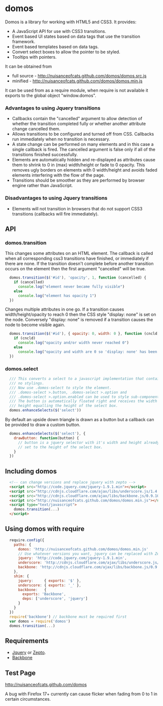 # domos

Domos is a library for working with HTML5 and CSS3. It provides:

 * A JavaScript API for use with CSS3 transitions.
 * Event based UI states based on data tags that use the transition framework.
 * Event based templates based on data tags.
 * Convert select boxes to allow the pointer to be styled.
 * Tooltips with pointers.

It can be obtained from
 * full source - http://nuisanceofcats.github.com/domos/domos.src.js
 * minified    - http://nuisanceofcats.github.com/domos/domos.min.js

It can be used from as a require module, when require is not available it exports to the global object "window.domos".

### Advantages to using Jquery transitions
* Callbacks contain the "cancelled" argument to allow detection of whether the transition completed fully or whether another attribute change cancelled them.
* Allows transitions to be configured and turned off from CSS. Callbacks run immediately when no transition is necessary.
* A state change can be performed on many elements and in this case a single callback is fired. The cancelled argument is false only if all of the transitions finished successfully.
* Elements are automatically hidden and re-displayed as attributes cause them to shrink to 0 in (max) width/height or fade to 0 opacity. This removes ugly borders on elements with 0 width/height and avoids faded elements interfering with the flow of the page.
* Transitions should be smoother as they are performed by browser engine rather than JavaScript.

### Disadvantages to using Jquery transitions
* Elements will not transition in browsers that do not support CSS3 transitions (callbacks will fire immediately).

## API

### domos.transition
This changes some attributes on an HTML element. The callback is called when
all corresponding css3 transitions have finished, or immediately if there are
none. If the transition doesn't complete before another transition occurs on
the element then the first argument "cancelled" will be true.

```javascript
  domos.transition($('#id'), 'opacity', 1, function (cancelled) {
    if (cancelled)
      console.log("element never became fully visible")
    else
      console.log("element has opacity 1")
  })
```

Changes multiple attributes in one go. If a transition causes
width/height/opacity to reach 0 then the CSS style "display: none" is set on
the node. Conversely "display: none" is removed if a transition causes the
node to become visible again.

```javascript
  domos.transition($('#id'), { opacity: 0, width: 0 }, function (cncld) {
    if (cncld)
      console.log("opacity and/or width never reached 0")
    else
      console.log("opacity and width are 0 so 'display: none' has been set.")
  })
```

### domos.select
```javascript
  /// This converts a select to a javascript implementation that contains
  /// no stylings.
  /// Now use .domos-select to style the element.
  /// .domos-select >.button, .domos-select >.option and
  /// .domos-select >.option.enabled can be used to style sub-components.
  /// The button is automatically floated right and receives the width and
  /// height equalling the height of the select box.
  domos.enhanceSelects($('select'))
```

By default an upside down triangle is drawn as a button but a callback can be provided to draw a custom button.

```javascript
  domos.enhanceSelects($('select'), {
    drawButton: function(button) {
      // button is a jquery selector with it's width and height already
      // set to the height of the select box.
    }
  })
```

## Including domos
```html
  <!-- can change versions and replace jquery with zepto -->
  <script src="http://code.jquery.com/jquery-1.9.1.min"></script>
  <script src="http://cdnjs.cloudflare.com/ajax/libs/underscore.js/1.4.4/underscore-min"></script>
  <script src="http://cdnjs.cloudflare.com/ajax/libs/backbone.js/0.9.10/backbone-min"></script>
  <script src="http://nuisanceofcats.github.com/domos/domos.min.js"></script>
  <script type="text/javascript">
    domos.transition(...)
  </script>
```

## Using domos with require
```javascript
  require.config({
    paths: {
      domos: 'http://nuisanceofcats.github.com/domos/domos.min.js'
      // Use whatever versions you want, jquery can be replaced with Zepto.
      jquery: 'http://code.jquery.com/jquery-1.9.1.min',
      underscore: 'http://cdnjs.cloudflare.com/ajax/libs/underscore.js/1.4.4/underscore-min',
      backbone: 'http://cdnjs.cloudflare.com/ajax/libs/backbone.js/0.9.10/backbone-min'
    },
    shim: {
      jquery:     { exports: '$' },
      underscore: { exports: '_' },
      backbone:   {
        exports: 'Backbone',
        deps: ['underscore', 'jquery']
      }
    }
  })
  require('backbone') // backbone must be required first
  var domos = require('domos')
  domos.transition(...)
```

## Requirements
* [Jquery](http://jquery.com) or [Zepto](http://zeptojs.com).
* [Backbone](http://backbonejs.org)

## Test Page
http://nuisanceofcats.github.com/domos

A bug with Firefox 17+ currently can cause flicker when fading from
0 to 1 in certain circumstances.
